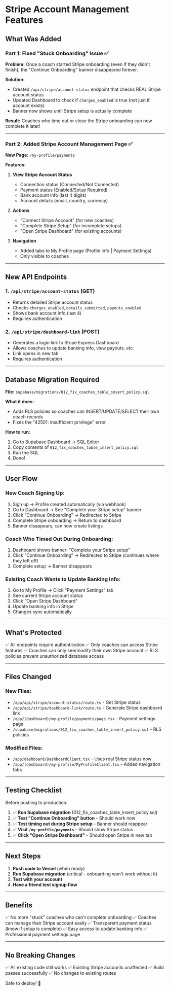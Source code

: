 # Stripe Account Management Features

## What Was Added

### Part 1: Fixed "Stuck Onboarding" Issue ✅

**Problem:** Once a coach started Stripe onboarding (even if they didn't finish), the "Continue Onboarding" banner disappeared forever.

**Solution:**
- Created `/api/stripe/account-status` endpoint that checks REAL Stripe account status
- Updated Dashboard to check if `charges_enabled` is true (not just if account exists)
- Banner now shows until Stripe setup is actually complete

**Result:** Coaches who time out or close the Stripe onboarding can now complete it later!

---

### Part 2: Added Stripe Account Management Page ✅

**New Page:** `/my-profile/payments`

**Features:**
1. **View Stripe Account Status**
   - Connection status (Connected/Not Connected)
   - Payment status (Enabled/Setup Required)
   - Bank account info (last 4 digits)
   - Account details (email, country, currency)

2. **Actions**
   - "Connect Stripe Account" (for new coaches)
   - "Complete Stripe Setup" (for incomplete setups)
   - "Open Stripe Dashboard" (for existing accounts)

3. **Navigation**
   - Added tabs to My Profile page (Profile Info | Payment Settings)
   - Only visible to coaches

---

## New API Endpoints

### 1. `/api/stripe/account-status` (GET)
- Returns detailed Stripe account status
- Checks `charges_enabled`, `details_submitted`, `payouts_enabled`
- Shows bank account info (last 4)
- Requires authentication

### 2. `/api/stripe/dashboard-link` (POST)
- Generates a login link to Stripe Express Dashboard
- Allows coaches to update banking info, view payouts, etc.
- Link opens in new tab
- Requires authentication

---

## Database Migration Required

**File:** `supabase/migrations/012_fix_coaches_table_insert_policy.sql`

**What it does:**
- Adds RLS policies so coaches can INSERT/UPDATE/SELECT their own coach records
- Fixes the "42501: insufficient privilege" error

**How to run:**
1. Go to Supabase Dashboard → SQL Editor
2. Copy contents of `012_fix_coaches_table_insert_policy.sql`
3. Run the SQL
4. Done!

---

## User Flow

### New Coach Signing Up:
1. Sign up → Profile created automatically (via webhook)
2. Go to Dashboard → See "Complete your Stripe setup" banner
3. Click "Continue Onboarding" → Redirected to Stripe
4. Complete Stripe onboarding → Return to dashboard
5. Banner disappears, can now create listings

### Coach Who Timed Out During Onboarding:
1. Dashboard shows banner: "Complete your Stripe setup"
2. Click "Continue Onboarding" → Redirected to Stripe (continues where they left off)
3. Complete setup → Banner disappears

### Existing Coach Wants to Update Banking Info:
1. Go to My Profile → Click "Payment Settings" tab
2. See current Stripe account status
3. Click "Open Stripe Dashboard"
4. Update banking info in Stripe
5. Changes sync automatically

---

## What's Protected

✅ All endpoints require authentication
✅ Only coaches can access Stripe features
✅ Coaches can only see/modify their own Stripe account
✅ RLS policies prevent unauthorized database access

---

## Files Changed

### New Files:
- `/app/api/stripe/account-status/route.ts` - Get Stripe status
- `/app/api/stripe/dashboard-link/route.ts` - Generate Stripe dashboard link
- `/app/(dashboard)/my-profile/payments/page.tsx` - Payment settings page
- `/supabase/migrations/012_fix_coaches_table_insert_policy.sql` - RLS policies

### Modified Files:
- `/app/dashboard/DashboardClient.tsx` - Uses real Stripe status now
- `/app/(dashboard)/my-profile/MyProfileClient.tsx` - Added navigation tabs

---

## Testing Checklist

Before pushing to production:

1. ✅ **Run Supabase migration** (012_fix_coaches_table_insert_policy.sql)
2. ✅ **Test "Continue Onboarding" button** - Should work now
3. ✅ **Test timing out during Stripe setup** - Banner should reappear
4. ✅ **Visit `/my-profile/payments`** - Should show Stripe status
5. ✅ **Click "Open Stripe Dashboard"** - Should open Stripe in new tab

---

## Next Steps

1. **Push code to Vercel** (when ready)
2. **Run Supabase migration** (critical - onboarding won't work without it)
3. **Test with your account**
4. **Have a friend test signup flow**

---

## Benefits

✅ No more "stuck" coaches who can't complete onboarding
✅ Coaches can manage their Stripe account easily
✅ Transparent payment status (know if setup is complete)
✅ Easy access to update banking info
✅ Professional payment settings page

---

## No Breaking Changes

✅ All existing code still works
✅ Existing Stripe accounts unaffected
✅ Build passes successfully
✅ No changes to existing routes

Safe to deploy! 🚀
